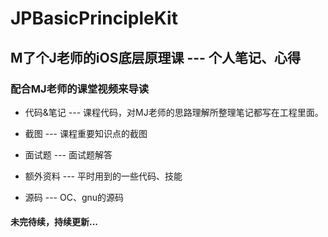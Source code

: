 # JPBasicPrincipleKit

## M了个J老师的iOS底层原理课  --- 个人笔记、心得
### 配合MJ老师的课堂视频来导读

- 代码&笔记 --- 课程代码，对MJ老师的思路理解所整理笔记都写在工程里面。
    
- 截图 --- 课程重要知识点的截图
    
- 面试题 --- 面试题解答
    
- 额外资料 --- 平时用到的一些代码、技能

- 源码 --- OC、gnu的源码

#### 未完待续，持续更新...
